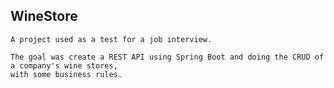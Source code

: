 ## WineStore
    A project used as a test for a job interview.

    The goal was create a REST API using Spring Boot and doing the CRUD of a company's wine stores, 
    with some business rules.
